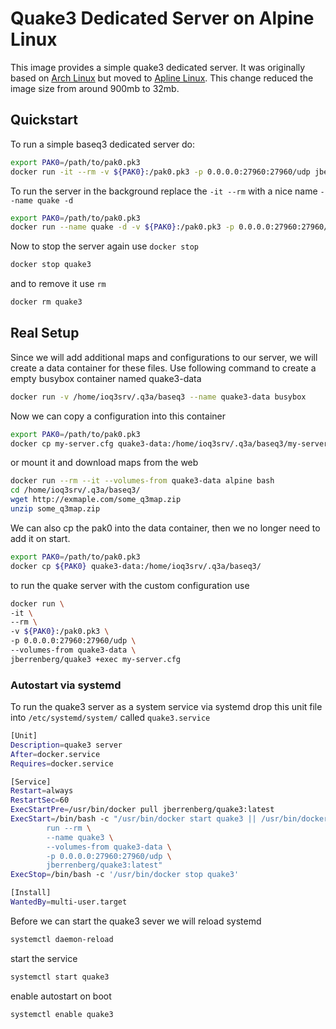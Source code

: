 # Quake3 Dedicated Server on Alpine Linux

This image provides a simple quake3 dedicated server. It was originally based
on [Arch Linux](https://archlinux.org) but moved to [Apline
Linux](https://alpinelinux.org/). This change reduced the image size from
around 900mb to 32mb.

## Quickstart
To run a simple baseq3 dedicated server do:

``` bash
export PAK0=/path/to/pak0.pk3
docker run -it --rm -v ${PAK0}:/pak0.pk3 -p 0.0.0.0:27960:27960/udp jberrenberg/quake3
```

To run the server in the background replace the `-it --rm` with a nice name `--name quake -d`

``` bash
export PAK0=/path/to/pak0.pk3
docker run --name quake -d -v ${PAK0}:/pak0.pk3 -p 0.0.0.0:27960:27960/udp jberrenberg/quake3
```

Now to stop the server again use `docker stop`

```bash
docker stop quake3
```

and to remove it use `rm`

```bash
docker rm quake3
```

## Real Setup

Since we will add additional maps and configurations to our server, we will
create a data container for these files. Use following command to create a
empty busybox container named quake3-data

```bash
docker run -v /home/ioq3srv/.q3a/baseq3 --name quake3-data busybox
```

Now we can copy a configuration into this container

```bash
export PAK0=/path/to/pak0.pk3
docker cp my-server.cfg quake3-data:/home/ioq3srv/.q3a/baseq3/my-server.cfg
```

or mount it and download maps from the web

```bash
docker run --rm --it --volumes-from quake3-data alpine bash
cd /home/ioq3srv/.q3a/baseq3/
wget http://exmaple.com/some_q3map.zip
unzip some_q3map.zip
```

We can also cp the pak0 into the data container, then we no longer need to add
it on start.

```bash
export PAK0=/path/to/pak0.pk3
docker cp ${PAK0} quake3-data:/home/ioq3srv/.q3a/baseq3/
```

to run the quake server with the custom configuration use

```bash
docker run \
-it \
--rm \
-v ${PAK0}:/pak0.pk3 \
-p 0.0.0.0:27960:27960/udp \
--volumes-from quake3-data \
jberrenberg/quake3 +exec my-server.cfg
```

### Autostart via systemd

To run the quake3 server as a system service via systemd drop this unit file
into `/etc/systemd/system/` called `quake3.service`

```bash
[Unit]
Description=quake3 server
After=docker.service
Requires=docker.service

[Service]
Restart=always
RestartSec=60
ExecStartPre=/usr/bin/docker pull jberrenberg/quake3:latest
ExecStart=/bin/bash -c "/usr/bin/docker start quake3 || /usr/bin/docker \
        run --rm \
        --name quake3 \
        --volumes-from quake3-data \
		-p 0.0.0.0:27960:27960/udp \
        jberrenberg/quake3:latest"
ExecStop=/bin/bash -c '/usr/bin/docker stop quake3'

[Install]
WantedBy=multi-user.target
```

Before we can start the quake3 sever we will reload systemd
```bash
systemctl daemon-reload
```
start the service
```bash
systemctl start quake3
```
enable autostart on boot
```bash
systemctl enable quake3
```

